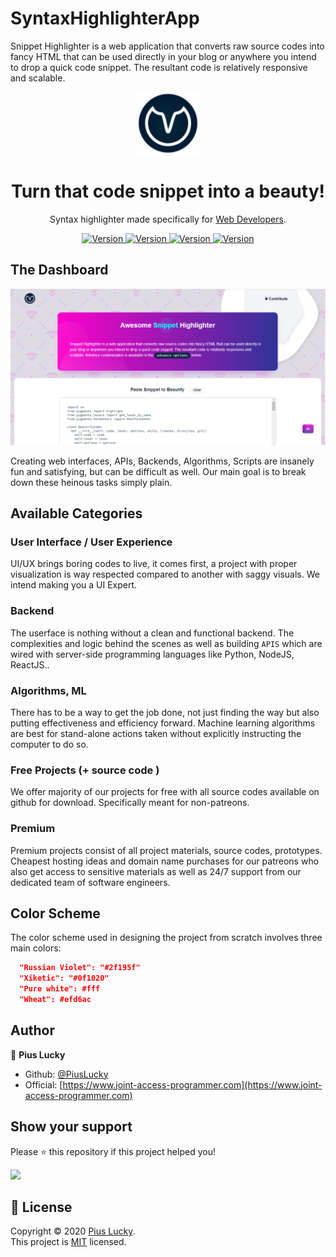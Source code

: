 # SyntaxHighlighterApp
Snippet Highlighter is a web application that converts raw source codes into fancy HTML that can be used directly in your blog or anywhere you intend to drop a quick code snippet. The resultant code is relatively responsive and scalable.

<p align="center">
  <img alt="SHA Logo" src="https://raw.githubusercontent.com/PiusLucky/SyntaxHighlighterApp/master/staticfiles/img/logo.svg" width="100" />
</p>
<h1 align="center">
  Turn that code snippet into a beauty!
</h1>
<p align="center">
 Syntax highlighter made specifically for <a href="https://snippet2html.herokuapp.com/">Web Developers</a>.
</p>
<p align="center">
    <a href="https://github.com/pygments/pygments/workflows/Pygments/badge.svg">
       <img alt="Version" src="https://github.com/pygments/pygments/workflows/Pygments/badge.svg" />
    </a>
    <a href="https://img.shields.io/website-up-down-green-red/http/shields.io.svg">
       <img alt="Version" src="https://img.shields.io/website-up-down-green-red/http/shields.io.svg" />
    </a>
    <a href="https://img.shields.io/badge/python-3.7.2-blue.svg">
       <img alt="Version" src="https://img.shields.io/badge/python-3.7.2-blue.svg" />
    </a>
     <a href="https://img.shields.io/pypi/l/ansicolortags.svg">
       <img alt="Version" src="https://img.shields.io/pypi/l/ansicolortags.svg" />
    </a>
     
 
</p>

   


## The Dashboard

![demo](https://github.com/PiusLucky/SyntaxHighlighterApp/blob/master/static/screenshots/page1.PNG?raw=true)

Creating web interfaces, APIs, Backends, Algorithms, Scripts are insanely fun and satisfying, but can be difficult as well. Our main goal is to break down these heinous tasks simply plain.

## Available Categories

### User Interface / User Experience
UI/UX brings boring codes to live, it comes first, a project with proper visualization is way respected compared to another with saggy visuals. We intend making you a UI Expert.

### Backend
The userface is nothing without a clean and functional backend. The complexities and logic behind the scenes as well as building <code>APIS</code> which are wired with server-side programming languages like Python, NodeJS, ReactJS..

### Algorithms, ML
There has to be a way to get the job done, not just finding the way but also putting effectiveness and efficiency forward. Machine learning algorithms are best for stand-alone actions taken without explicitly instructing the computer to do so.

### Free Projects (+ source code )
We offer majority of our projects for free with all source codes available on github for download. Specifically meant for non-patreons.


### Premium
Premium projects consist of all project materials, source codes, prototypes. Cheapest hosting ideas and domain name purchases for our patreons who also get access to sensitive materials as well as 24/7 support from our dedicated team of software engineers.


## Color Scheme

The color scheme used in designing the project from scratch involves three main colors:

```json
  "Russian Violet": "#2f195f"
  "Xiketic": "#0f1020"
  "Pure white": #fff
  "Wheat": #efd6ac
```


## Author

👤 **Pius Lucky**

- Github: [@PiusLucky](https://github.com/PiusLucky)
- Official: [https://www.joint-access-programmer.com](https://www.joint-access-programmer.com)

## Show your support

Please ⭐️ this repository if this project helped you!

<a href="https://www.patreon.com/jointaccessprogrammer">
  <img src="https://c5.patreon.com/external/logo/become_a_patron_button@2x.png" width="160">
</a>

## 📝 License

Copyright © 2020 [Pius Lucky](https://github.com/PiusLucky).<br />
This project is [MIT](https://github.com/PiusLucky/joint-access-programmer-Pro-/blob/master/LICENSE) licensed.

